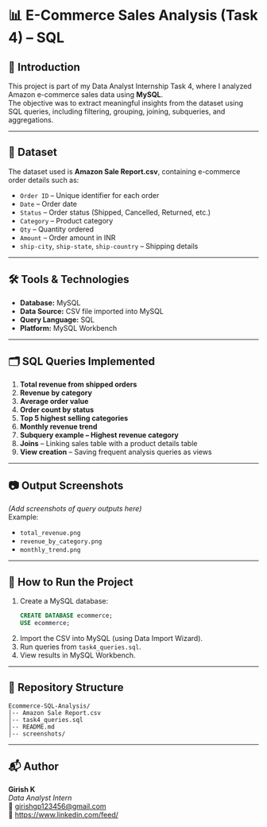 # 📊 E-Commerce Sales Analysis (Task 4) – SQL

## 📌 Introduction
This project is part of my Data Analyst Internship Task 4, where I analyzed Amazon e-commerce sales data using **MySQL**.  
The objective was to extract meaningful insights from the dataset using SQL queries, including filtering, grouping, joining, subqueries, and aggregations.

---

## 📂 Dataset
The dataset used is **Amazon Sale Report.csv**, containing e-commerce order details such as:
- `Order ID` – Unique identifier for each order  
- `Date` – Order date  
- `Status` – Order status (Shipped, Cancelled, Returned, etc.)  
- `Category` – Product category  
- `Qty` – Quantity ordered  
- `Amount` – Order amount in INR  
- `ship-city`, `ship-state`, `ship-country` – Shipping details  

---

## 🛠 Tools & Technologies
- **Database:** MySQL  
- **Data Source:** CSV file imported into MySQL  
- **Query Language:** SQL  
- **Platform:** MySQL Workbench  

---

## 🗂 SQL Queries Implemented
1. **Total revenue from shipped orders**
2. **Revenue by category**
3. **Average order value**
4. **Order count by status**
5. **Top 5 highest selling categories**
6. **Monthly revenue trend**
7. **Subquery example – Highest revenue category**
8. **Joins** – Linking sales table with a product details table
9. **View creation** – Saving frequent analysis queries as views

---

## 📷 Output Screenshots
*(Add screenshots of query outputs here)*  
Example:
- `total_revenue.png`
- `revenue_by_category.png`
- `monthly_trend.png`

---

## 🚀 How to Run the Project
1. Create a MySQL database:  
   ```sql
   CREATE DATABASE ecommerce;
   USE ecommerce;
   ```
2. Import the CSV into MySQL (using Data Import Wizard).
3. Run queries from `task4_queries.sql`.
4. View results in MySQL Workbench.

---

## 📎 Repository Structure
```
Ecommerce-SQL-Analysis/
│-- Amazon Sale Report.csv
│-- task4_queries.sql
│-- README.md
│-- screenshots/
```

---

## 📬 Author
**Girish K**  
*Data Analyst Intern*  
📧 girishgp123456@gmail.com  
🔗 https://www.linkedin.com/feed/

